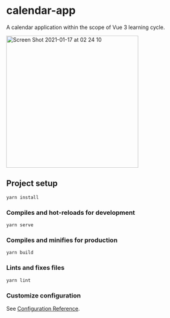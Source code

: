 # calendar-app

A calendar application within the scope of Vue 3 learning cycle.

<img width="350" float="left" alt="Screen Shot 2021-01-17 at 02 24 10" src="https://user-images.githubusercontent.com/59533680/104827080-27f45100-586b-11eb-93da-10e31a2da8fd.png">


## Project setup

```
yarn install
```

### Compiles and hot-reloads for development

```
yarn serve
```

### Compiles and minifies for production

```
yarn build
```

### Lints and fixes files

```
yarn lint
```

### Customize configuration

See [Configuration Reference](https://cli.vuejs.org/config/).
